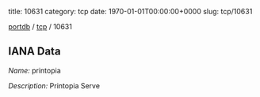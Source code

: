 title: 10631
category: tcp
date: 1970-01-01T00:00:00+0000
slug: tcp/10631

[portdb](/) / [tcp](/category/tcp.html) / 10631


## IANA Data

_Name:_ printopia

_Description:_ Printopia Serve

